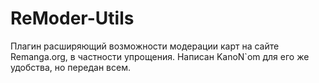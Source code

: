 # ReModer-Utils
Плагин расширяющий возможности модерации карт на сайте Remanga.org, в частности упрощения. Написан KanoN`om для его же удобства, но передан всем.

